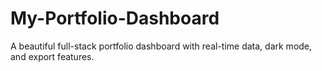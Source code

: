 # My-Portfolio-Dashboard
A beautiful full-stack portfolio dashboard with real-time data, dark mode, and export features.
